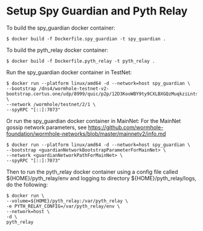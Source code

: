 # Setup Spy Guardian and Pyth Relay

To build the spy_guardian docker container:

```
$ docker build -f Dockerfile.spy_guardian -t spy_guardian .
```

To build the pyth_relay docker container:

```
$ docker build -f Dockerfile.pyth_relay -t pyth_relay .
```

Run the spy_guardian docker container in TestNet:

```
$ docker run --platform linux/amd64 -d --network=host spy_guardian \
--bootstrap /dns4/wormhole-testnet-v2-bootstrap.certus.one/udp/8999/quic/p2p/12D3KooWBY9ty9CXLBXGQzMuqkziLntsVcyz4pk1zWaJRvJn6Mmt \
--network /wormhole/testnet/2/1 \
--spyRPC "[::]:7073"
```

Or run the spy_guardian docker container in MainNet:
For the MainNet gossip network parameters, see https://github.com/wormhole-foundation/wormhole-networks/blob/master/mainnetv2/info.md

```
$ docker run --platform linux/amd64 -d --network=host spy_guardian \
--bootstrap <guardianNetworkBootstrapParameterForMainNet> \
--network <guardianNetworkPathForMainNet> \
--spyRPC "[::]:7073"

```

Then to run the pyth_relay docker container using a config file called
${HOME}/pyth_relay/env and logging to directory ${HOME}/pyth_relay/logs, do the
following:

```
$ docker run \
--volume=${HOME}/pyth_relay:/var/pyth_relay \
-e PYTH_RELAY_CONFIG=/var/pyth_relay/env \
--network=host \
-d \
pyth_relay
```
